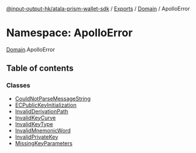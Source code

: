 [@input-output-hk/atala-prism-wallet-sdk](../README.md) / [Exports](../modules.md) / [Domain](Domain.md) / ApolloError

# Namespace: ApolloError

[Domain](Domain.md).ApolloError

## Table of contents

### Classes

- [CouldNotParseMessageString](../classes/Domain.ApolloError.CouldNotParseMessageString.md)
- [ECPublicKeyInitialization](../classes/Domain.ApolloError.ECPublicKeyInitialization.md)
- [InvalidDerivationPath](../classes/Domain.ApolloError.InvalidDerivationPath.md)
- [InvalidKeyCurve](../classes/Domain.ApolloError.InvalidKeyCurve.md)
- [InvalidKeyType](../classes/Domain.ApolloError.InvalidKeyType.md)
- [InvalidMnemonicWord](../classes/Domain.ApolloError.InvalidMnemonicWord.md)
- [InvalidPrivateKey](../classes/Domain.ApolloError.InvalidPrivateKey.md)
- [MissingKeyParameters](../classes/Domain.ApolloError.MissingKeyParameters.md)
